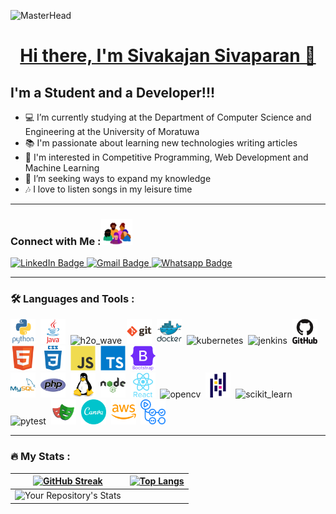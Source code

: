 ![MasterHead](https://i2.wp.com/blog.magmalabs.io/wp-content/uploads/2021/11/Gif-horizontal.gif?fit=1500%2C534&ssl=1)

<h1 align="center">
    <a target="_blank" rel="noopener" href='https://github.com/Sivakajan-tech' >
    Hi there, I'm Sivakajan Sivaparan 👋
    </a>
</h1>

## I'm a Student and a Developer!!! 

- 💻 I’m currently studying at the Department of Computer Science and Engineering at the University of Moratuwa
- 📚 I'm passionate about learning new technologies writing articles
- 👀 I'm interested in Competitive Programming, Web Development and Machine Learning
- 🔭 I’m seeking ways to expand my knowledge
- 🎶 I love to listen songs in my leisure time

---

### Connect with Me :<img src="./doc/Connect-With-Me.gif" alt="drawing" width="50"/>
<div id="badges">
  <a href="https://www.linkedin.com/in/sivakajan-sivaparan-73791a195/">
    <img src="https://img.shields.io/badge/LinkedIn-blue?style=for-the-badge&logo=linkedin&logoColor=white" alt="LinkedIn Badge"/>
  </a>
  <a href="mailto: sivakajan.19@cse.mrt.ac.lk">
    <img src="https://img.shields.io/badge/Gmail-D14836?style=for-the-badge&logo=gmail&logoColor=white" alt="Gmail Badge"/>
  </a>
  <a href="https://wa.me/94763026718">
    <img src="https://img.shields.io/badge/WhatsApp-25D366?style=for-the-badge&logo=whatsapp&logoColor=white" alt="Whatsapp Badge"/>
  </a>
</div>

---

### 🛠️ Languages and Tools :
<div>

  <img src="https://github.com/devicons/devicon/blob/master/icons/python/python-original-wordmark.svg" title="Python" alt="Python" width="40" height="40"/>&nbsp;
  <img src="https://github.com/devicons/devicon/blob/master/icons/java/java-original-wordmark.svg" title="Java" alt="Java" width="40" height="40"/>&nbsp;
  <img src="https://wave.h2o.ai/img/logo.svg" title="h2o_wave" alt="h2o_wave" width="40" height="40"/>&nbsp;
  <img src="https://github.com/devicons/devicon/blob/master/icons/git/git-original-wordmark.svg" title="Git" alt="Git" width="40" height="40"/>&nbsp;
  <img src="https://raw.githubusercontent.com/devicons/devicon/master/icons/docker/docker-original-wordmark.svg" alt="docker" width="40" height="40"/>&nbsp;
  <img src="https://www.vectorlogo.zone/logos/kubernetes/kubernetes-icon.svg" alt="kubernetes" width="40" height="40"/>&nbsp;
  <img src="https://www.vectorlogo.zone/logos/jenkins/jenkins-icon.svg" alt="jenkins" width="40" height="40"/>&nbsp;
  <img src="https://github.com/devicons/devicon/blob/master/icons/github/github-original-wordmark.svg" title="GitHub" alt="GitHub" width="40" height="40"/>&nbsp;
  <img src="https://github.com/devicons/devicon/blob/master/icons/html5/html5-original.svg" title="HTML5" alt="HTML" width="40" height="40"/>&nbsp;
  <img src="https://github.com/devicons/devicon/blob/master/icons/css3/css3-plain-wordmark.svg"  title="CSS3" alt="CSS" width="40" height="40"/>&nbsp;
  <img src="https://github.com/devicons/devicon/blob/master/icons/javascript/javascript-original.svg" title="JavaScript" alt="JavaScript" width="40" height="40"/>&nbsp;
  <img src="https://github.com/devicons/devicon/blob/master/icons/typescript/typescript-original.svg" title="TypeScript" alt="TypeScript" width="40" height="40"/>&nbsp;
  <img src="https://raw.githubusercontent.com/devicons/devicon/master/icons/bootstrap/bootstrap-plain-wordmark.svg" alt="bootstrap" width="40" height="40"/>&nbsp;<br>
  <img src="https://github.com/devicons/devicon/blob/master/icons/mysql/mysql-original-wordmark.svg" title="MySQL"  alt="MySQL" width="40" height="40"/>&nbsp;
  <img src="https://github.com/devicons/devicon/blob/master/icons/php/php-original.svg" title="PHP"  alt="PHP" width="40" height="40"/>&nbsp;
  <img src="https://raw.githubusercontent.com/devicons/devicon/master/icons/linux/linux-original.svg" alt="linux" width="40" height="40"/>&nbsp;
  <img src="https://raw.githubusercontent.com/devicons/devicon/master/icons/nodejs/nodejs-original-wordmark.svg" alt="nodejs" width="40" height="40"/>&nbsp;
  <img src="https://raw.githubusercontent.com/devicons/devicon/master/icons/react/react-original-wordmark.svg" alt="react" width="40" height="40"/>&nbsp;
  <img src="https://www.vectorlogo.zone/logos/opencv/opencv-icon.svg" alt="opencv" width="40" height="40"/>&nbsp;
  <img src="https://raw.githubusercontent.com/devicons/devicon/2ae2a900d2f041da66e950e4d48052658d850630/icons/pandas/pandas-original.svg" alt="pandas" width="40" height="40"/>&nbsp;
  <img src="https://upload.wikimedia.org/wikipedia/commons/0/05/Scikit_learn_logo_small.svg" alt="scikit_learn" width="40" height="40"/>&nbsp;
  <img src="https://upload.wikimedia.org/wikipedia/commons/b/ba/Pytest_logo.svg" alt="pytest" width="40" height="40"/>&nbsp;
  <img src="https://github.com/devicons/devicon/blob/master/icons/playwright/playwright-original.svg" alt="playwrite" width="40" height="40"/>&nbsp;
  <img src="https://github.com/devicons/devicon/blob/master/icons/canva/canva-original.svg" alt="canva" width="40" height="40"/>&nbsp;
  <img src="https://github.com/devicons/devicon/blob/master/icons/amazonwebservices/amazonwebservices-plain-wordmark.svg" alt="aws" width="40" height="40"/>&nbsp;
  <img src="https://github.com/devicons/devicon/blob/master/icons/githubactions/githubactions-plain.svg" alt="gh-actions" width="40" height="40"/>&nbsp;
</div>

---

### 🔥 My Stats :
[![GitHub Streak](https://streak-stats.demolab.com?user=sivakajan-tech)](https://git.io/streak-stats) |[![Top Langs](https://github-readme-stats.vercel.app/api/top-langs/?username=sivakajan-tech&layout=compact&theme=vision-friendly-light&hide=jupyter%20notebook)](https://github.com/anuraghazra/github-readme-stats)|
|------|----|
|![Your Repository's Stats](https://github-readme-stats.vercel.app/api?username=sivakajan-tech&theme=buefy&show_icons=true) ||

<!-- [![Top Langs](https://github-readme-stats.vercel.app/api/top-langs/?username=Sivakajan-tech&layout=compact)](https://github.com/anuraghazra/github-readme-stats)
 -->
<!--a href="https://www.linkedin.com/in/sivakajan-sivaparan-73791a195/"><img src="./doc/Linkedin.png" alt="drawing" width="40"/></a>
<a href="https://wa.me/94763068411"><img src="./doc/WhatsApp.png" alt="drawing" width="50"/></a>
<a href="https://www.facebook.com/sivakajan456/"><img src="./doc/Facebook.png" alt="drawing" width="40"/></a>&nbsp;&nbsp;
<!--a href="mailto: sivakajan.19@cse.mrt.ac.lk"><img src="./doc/Gmail.png" alt="drawing" width="40"/></a-->

<!---
Sivakajan-tech/Sivakajan4999 is a ✨ special ✨ repository because its `README.md` (this file) appears on your GitHub profile.
You can click the Preview link to take a look at your changes.
--->
